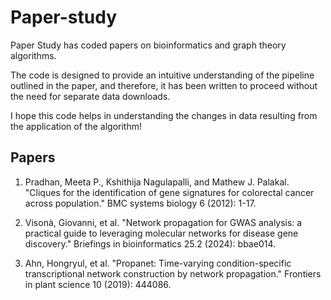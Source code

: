 # Paper-study

Paper Study has coded papers on bioinformatics and graph theory algorithms. 


The code is designed to provide an intuitive understanding of the pipeline outlined in the paper, and therefore, it has been written to proceed without the need for separate data downloads. 

I hope this code helps in understanding the changes in data resulting from the application of the algorithm!


## Papers

1) Pradhan, Meeta P., Kshithija Nagulapalli, and Mathew J. Palakal. "Cliques for the identification of gene signatures for colorectal cancer across population." BMC systems biology 6 (2012): 1-17.

2) Visonà, Giovanni, et al. "Network propagation for GWAS analysis: a practical guide to leveraging molecular networks for disease gene discovery." Briefings in bioinformatics 25.2 (2024): bbae014.

3) Ahn, Hongryul, et al. "Propanet: Time-varying condition-specific transcriptional network construction by network propagation." Frontiers in plant science 10 (2019): 444086.
